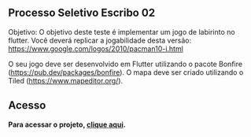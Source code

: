 ## Processo Seletivo Escribo 02

Objetivo: O objetivo deste teste é implementar um jogo de labirinto no flutter. Você deverá replicar a jogabilidade desta versão: https://www.google.com/logos/2010/pacman10-i.html

O seu jogo deve ser desenvolvido em Flutter utilizando o pacote Bonfire (https://pub.dev/packages/bonfire). O mapa deve ser criado utilizando o Tiled (https://www.mapeditor.org/).

## Acesso

**Para acessar o projeto, [clique aqui](https://github.com/Uandsu/processo-escribo-02/tree/master/game_flutter).**
